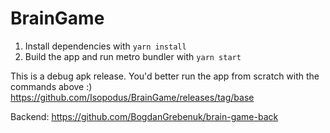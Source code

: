 # BrainGame

1. Install dependencies with `yarn install`
2. Build the app and run metro bundler with `yarn start`

This is a debug apk release. You'd better run the app from scratch with the commands above :)
https://github.com/Isopodus/BrainGame/releases/tag/base


Backend: https://github.com/BogdanGrebenuk/brain-game-back
